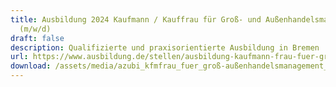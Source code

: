 ```yaml
---
title: Ausbildung 2024 Kaufmann / Kauffrau für Groß- und Außenhandelsmanagement
  (m/w/d)
draft: false
description: Qualifizierte und praxisorientierte Ausbildung in Bremen
url: https://www.ausbildung.de/stellen/ausbildung-kaufmann-frau-fuer-gross-und-aussenhandelsmanagement-m-w-d-bei-avancarte-gmbh-in-bremen-7c9f68dc-0403-4137-a18c-dfe8e6716009/
download: /assets/media/azubi_kfmfrau_fuer_groß-außenhandelsmanagement_gh.pdf
---
```


